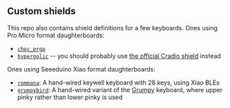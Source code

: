 ## Custom shields

This repo also contains shield definitions for a few keyboards. Ones using Pro Micro format daughterboards:

- [`choc_ergo`](https://keypcb.xyz/choc_ergo)
- [`hypergolic`](https://github.com/davidphilipbarr/hypergolic) -- you should probably use [the official Cradio shield](https://github.com/zmkfirmware/zmk/tree/main/app/boards/shields/cradio/) instead

Ones using Seeeduino Xiao format daughterboards:

- [`rommana`](https://github.com/AlaaSaadAbdo/rommana): A hand-wired keywell keyboard with 28 keys, using Xiao BLEs
- [`grumpybird`](https://github.com/caksoylar/Grumpy/tree/hummingbird-pinky): A hand-wired variant of the [Grumpy](https://github.com/weteor/Grumpy) keyboard, where upper pinky rather than lower pinky is used
